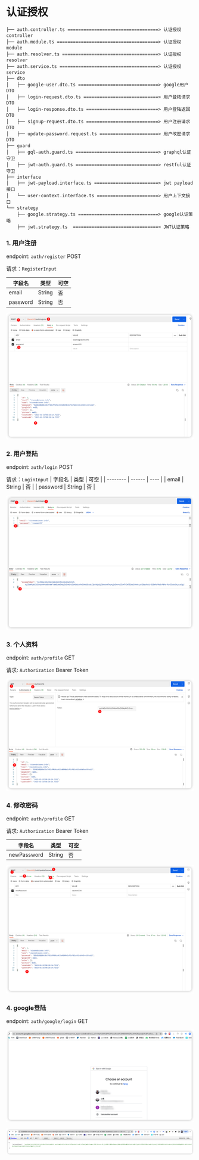# 认证授权
```
├── auth.controller.ts ==================================> 认证授权controller
├── auth.module.ts ======================================> 认证授权module
├── auth.resolver.ts ====================================> 认证授权resolver
├── auth.service.ts =====================================> 认证授权service 
├── dto
│   ├── google-user.dto.ts ==============================> google用户DTO
│   ├── login-request.dto.ts ============================> 用户登陆请求DTO
│   ├── login-response.dto.ts ===========================> 用户登陆返回DTO
│   ├── signup-request.dto.ts ===========================> 用户注册请求DTO
│   ├── update-password.request.ts ======================> 用户改密请求DTO
├── guard
│   ├── gql-auth.guard.ts ===============================> graphql认证守卫
│   ├── jwt-auth.guard.ts ===============================> restful认证守卫
├── interface
│   ├── jwt-payload.interface.ts ========================> jwt payload接口
│   └── user-context.interface.ts =======================> 用户上下文接口
└── strategy
    ├── google.strategy.ts ==============================> google认证策略
    ├── jwt.strategy.ts  ================================> JWT认证策略 
```



### 1. 用户注册

endpoint: `auth/register` POST 

请求：`RegisterInput`

| 字段名   | 类型   | 可空 |
| -------- | ------ | ---- |
| email    | String | 否   |
| password | String | 否   |

![register](/feature/auth/register.png)

### 2. 用户登陆

endpoint: `auth/login`  POST 

请求：`LoginInput`
| 字段名   | 类型   | 可空 |
| -------- | ------ | ---- |
| email    | String | 否   |
| password | String | 否   |

![login](/feature/auth/login.png)



### 3. 个人资料

endpoint: `auth/profile`  GET

请求: `Authorization` Bearer Token

![profile](/feature/auth/profile.png)

 

### 4. 修改密码

endpoint: `auth/profile`  GET

请求: `Authorization` Bearer Token

| 字段名   | 类型   | 可空 |
| -------- | ------ | ---- |
| newPassword    | String | 否   |

![update-password](/feature/auth/update-password.png)



### 4. google登陆

endpoint: `auth/google/login`  GET

![google-login](/feature/auth/google-login.png)

![google-callback](/feature/auth/google-callback.png)





